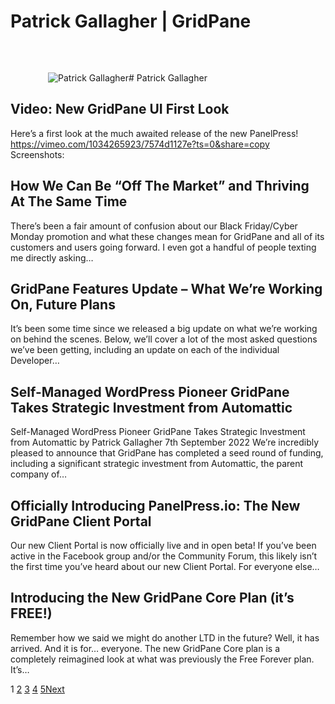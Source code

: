 # Patrick Gallagher | GridPane

![Patrick Gallagher](data:image/svg+xml,%3Csvg%20xmlns='http://www.w3.org/2000/svg'%20width='60'%20height='60'%20viewBox='0%200%2060%2060'%3E%3C/svg%3E)![Patrick Gallagher](https://secure.gravatar.com/avatar/f3b80d7067f913a4c3f4f28a64c96732?s=120&d=identicon&r=g)# Patrick Gallagher

## Video: New GridPane UI First Look

[](https://gridpane.com/blog/video-new-gridpane-ui-first-look/)Here’s a first look at the much awaited release of the new PanelPress! https://vimeo.com/1034265923/7574d1127e?ts=0&share=copy Screenshots:

## How We Can Be “Off The Market” and Thriving At The Same Time

[](https://gridpane.com/blog/how-we-can-be-off-the-market-and-thriving-at-the-same-time/)There’s been a fair amount of confusion about our Black Friday/Cyber Monday promotion and what these changes mean for GridPane and all of its customers and users going forward. I even got a handful of people texting me directly asking…

## GridPane Features Update – What We’re Working On, Future Plans

[](https://gridpane.com/blog/features-update-what-were-working-on-future-plans/)It’s been some time since we released a big update on what we’re working on behind the scenes. Below, we’ll cover a lot of the most asked questions we’ve been getting, including an update on each of the individual Developer…

## Self-Managed WordPress Pioneer GridPane Takes Strategic Investment from Automattic

[](https://gridpane.com/blog/automattic-invests-in-gridpane/)Self-Managed WordPress Pioneer GridPane Takes Strategic Investment from Automattic by Patrick Gallagher 7th September 2022 We’re incredibly pleased to announce that GridPane has completed a seed round of funding, including a significant strategic investment from Automattic, the parent company of…

## Officially Introducing PanelPress.io: The New GridPane Client Portal

[](https://gridpane.com/blog/introducing-panelpress-the-new-client-portal/)Our new Client Portal is now officially live and in open beta! If you’ve been active in the Facebook group and/or the Community Forum, this likely isn’t the first time you’ve heard about our new Client Portal. For everyone else…

## Introducing the New GridPane Core Plan (it’s FREE!)

[](https://gridpane.com/blog/introducing-gridpane-core/)Remember how we said we might do another LTD in the future? Well, it has arrived. And it is for… everyone. The new GridPane Core plan is a completely reimagined look at what was previously the Free Forever plan. It’s…

1
[2](https://gridpane.com/blog/author/patrick/page/2/)
[3](https://gridpane.com/blog/author/patrick/page/3/)
[4](https://gridpane.com/blog/author/patrick/page/4/)
[5](https://gridpane.com/blog/author/patrick/page/5/)[Next](https://gridpane.com/blog/author/patrick/page/2/)
 


